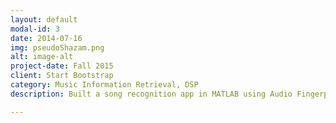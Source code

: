 ```yaml
---
layout: default
modal-id: 3
date: 2014-07-16
img: pseudoShazam.png
alt: image-alt
project-date: Fall 2015
client: Start Bootstrap
category: Music Information Retrieval, DSP 
description: Built a song recognition app in MATLAB using Audio Fingerprinting. This algorithm was a foundation for Shazam's core algorithm.

---
```

